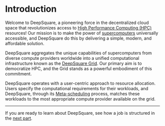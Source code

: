 # Introduction

Welcome to DeepSquare, a pioneering force in the decentralized cloud space that revolutionizes access to [High Performance Computing (HPC)](/workflow/learn/core-concepts#high-performance-computing-hpc) resources! Our mission is to make the power of [supercomputers](/workflow/learn/core-concepts#supercomputing) universally accessible, and DeepSquare do this by delivering a simple, modern, and affordable solution.

DeepSquare aggregates the unique capabilities of supercomputers from diverse compute providers worldwide into a unified computational infrastructure known as the [DeepSquare Grid](/workflow/learn/core-concepts#deepsquare-grid). Our primary aim is to democratize HPC, and the Grid stands as a powerful embodiment of this commitment.

DeepSquare operates with a user-centric approach to resource allocation. Users specify the computational requirements for their workloads, and DeepSquare, through its [Meta-scheduling](/workflow/learn/core-concepts#meta-scheduling) process, matches these workloads to the most appropriate compute provider available on the grid.

---

If you are ready to learn about DeepSquare, see how a job is structured in the [next part](/workflow/learn/running-on-dps).
